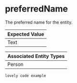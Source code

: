 # preferredName 

The preferred name for the entity.   

| Expected Value |        
| ------------- |
| Text          | 


| Associated Entity Types |        
| ------------- |
| Person         | 


```
lovely code example 
```